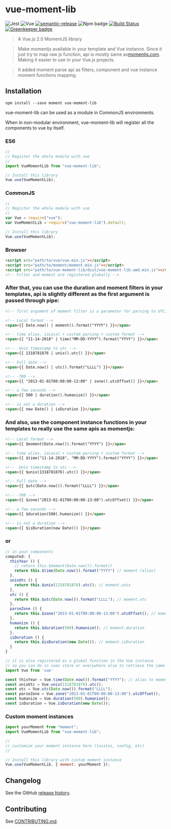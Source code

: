 # vue-moment-lib

![Jest](https://img.shields.io/badge/Jest-^22.0.4-blue.svg)
![Vue](https://img.shields.io/badge/Vue-^2.5.16-brightgreen.svg)
[![semantic-release](https://img.shields.io/badge/%20%20%F0%9F%93%A6%F0%9F%9A%80-semantic--release-e10079.svg)](https://github.com/semantic-release/semantic-release)
![Npm badge](https://img.shields.io/npm/v/vue-moment-lib.svg)
[![Build Status](https://travis-ci.org/julon/vue-moment-lib.svg?branch=master)](https://travis-ci.org/julon/vue-moment-lib)
[![Greenkeeper badge](https://badges.greenkeeper.io/julon/vue-moment-lib.svg)](https://greenkeeper.io/)

> A Vue.js 2.0 MomentJS library

> Make momentjs available in your template and Vue instance. Since it just try to map raw js function, api is mostly same as[momentjs.com](https://momentjs.com/docs). Making it easier to use in your Vue.js projects.

> It added moment parse api as filters, component and vue instance moment functions mapping.

## Installation

```
npm install --save moment vue-moment-lib
```

vue-moment-lib can be used as a module in CommonJS environments.

When in non-modular environment, vue-moment-lib will register all the components to vue by itself.</p>

### ES6

```js
//
// Register the whole module with vue
//
import VueMomentLib from "vue-moment-lib";

// Install this library
Vue.use(VueMomentLib);
```

### CommonJS

```js
//
// Register the whole module with vue
//
var Vue = require("vue");
var VueMomentLib = require("vue-moment-lib").default;

// Install this library
Vue.use(VueMomentLib);
```

### Browser

```html
<script src="path/to/vue/vue.min.js"></script>
<script src="path/to/moment/moment.min.js"></script>
<script src="path/to/vue-moment-lib/dist/vue-moment-lib.umd.min.js"></script>
<!-- Filter and moment are registered globally -->
```

### After that, you can use the duration and moment filters in your templates, api is slightly different as the first argument is passed through pipe:

```html
<!-- first argument of moment filter is a parameter for parsing to UTC, it is set by default to false so it is optional when you use default parsing -->

<!-- Local format -->
<span>{{ Date.now() | moment().format("YYYY") }}</span>

<!-- time alias, isLocal + custom parsing + custom format -->
<span>{{ "11-14-2018" | time("MM-DD-YYYY").format("YYYY") }}</span>

<!--  Unix timestamp to utc -->
<span>{{ 1318781876 | unix().utc() }}</span>

<!-- Full date -->
<span>{{ Date.now() | utc().format("LLLL") }}</span>

<!-- -780 -->
<span>{{ "2013-01-01T00:00:00-13:00" | zone().utcOffset() }}</span>

<!-- a few seconds -->
<span>{{ 500 | duration().humanize() }}</span>

<!-- is not a duration -->
<span>{{ new Date() | isDuration }}</span>
```

### And also, use the component instance functions in your templates to really use the same apis as momentjs:

```html
<!-- Local format -->
<span>{{ $moment(Date.now()).format("YYYY") }}</span>

<!-- time alias, isLocal + custom parsing + custom format -->
<span>{{ $time("11-14-2018", "MM-DD-YYYY").format("YYYY") }}</span>

<!--  Unix timestamp to utc -->
<span>{{ $unix(1318781876).utc() }}</span>

<!-- Full date -->
<span>{{ $utc(Date.now()).format("LLLL") }}</span>

<!-- -780 -->
<span>{{ $zone("2013-01-01T00:00:00-13:00").utcOffset() }}</span>

<!-- a few seconds -->
<span>{{ $duration(500).humanize() }}</span>

<!-- is not a duration -->
<span>{{ $isDuration(new Date()) }}</span>
```

### or

```js
// in your components
computed: {
  thisYear () {
    // return this.$moment(Date.now()).format()
    return this.$time(Date.now()).format("YYYY") // moment (alias)
  },
  unixUtc () {
    return this.$unix(1318781876).utc(); // moment.unix
  },
  utc () {
    return this.$utc(Date.now()).format("LLLL"); // moment.utc
  },
  parseZone () {
    return this.$zone("2013-01-01T00:00:00-13:00").utcOffset(); // moment.parseZone
  },
  humanize () {
    return this.$duration(500).humanize(); // moment.duration
  },
  isDuration () {
    return this.$isDuration(new Date()); // moment.isDuration
  }
}

// it is also registered as a global function in the Vue instance
// so you can do in vuex store or everywhere else to retrieve the same moment instance you initialized
import Vue from 'vue'

const thisYear = Vue.time(Date.now()).format("YYYY"); // alias to moment
const unixUtc = Vue.unix(1318781876).utc();
const utc = Vue.utc(Date.now()).format("LLLL");
const parseZone = Vue.zone("2013-01-01T00:00:00-13:00").utcOffset();
const humanize = Vue.duration(500).humanize();
const isDuration = Vue.isDuration(new Date());
```

### Custom moment instances

```js
import yourMoment from "moment";
import VueMomentLib from "vue-moment-lib";

//
// customize your moment instance here (locales, config, etc)
//

// Install this library with custom moment instance
Vue.use(VueMomentLib, { moment: yourMoment });
```

## Changelog

See the GitHub [release history](https://github.com/julon/vue-moment-lib/releases).

## Contributing

See [CONTRIBUTING.md](.github/CONTRIBUTING.md).
